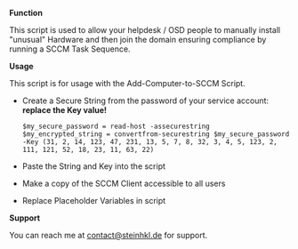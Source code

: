 **Function**

This script is used to allow your helpdesk / OSD people to manually install "unusual" Hardware and then join the domain ensuring compliance by running a SCCM Task Sequence.

**Usage**

This script is for usage with the Add-Computer-to-SCCM Script.

* Create a Secure String from the password of your service account:  **replace the Key value!**

      $my_secure_password = read-host -assecurestring
      $my_encrypted_string = convertfrom-securestring $my_secure_password -Key (31, 2, 14, 123, 47, 231, 13, 5, 7, 8, 32, 3, 4, 5, 123, 2, 111, 121, 52, 18, 23, 11, 63, 22)


* Paste the String and Key into the script
* Make a copy of the SCCM Client accessible to all users
* Replace Placeholder Variables in script

**Support**

You can reach me at contact@steinhkl.de for support.
